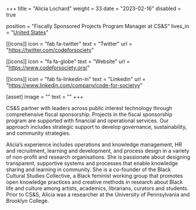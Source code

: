 +++
title = "Alicia Lochard"
weight = 33
date = "2023-02-16"
disabled = true

position = "Fiscally Sponsored Projects Program Manager at CS&S"
lives_in = "[United States](https://www.timeanddate.com/worldclock/timezone/utc-5)"

[[icons]]
  icon = "fab fa-twitter"
  text = "Twitter"
  url = "https://twitter.com/codeforsociety"

[[icons]]
  icon = "fa fa-globe"
  text = "Website"
  url = "https://www.codeforsociety.org/"

[[icons]]
  icon = "fab fa-linkedin-in"
  text = "Linkedin"
  url = "https://www.linkedin.com/company/code-for-societyy"

[asset]
  image = ""
  text = ""
+++

CS&S partner with leaders across public interest technology through comprehensive fiscal sponsorship. Projects in the fiscal sponsorship program are supported with financial and operational services. Our approach includes strategic support to develop governance, sustainability, and community strategies.

Alicia’s experience includes operations and knowledge management, HR and recruitment, learning and development, and process design in a variety of non-profit and research organisations. She is passionate about designing transparent, supportive systems and processes that enable knowledge sharing and learning in community. She is a co-founder of the Black Cultural Studies Collective, a Black feminist working group that promotes open knowledge practices and creative methods in research about Black life and culture among artists, academics, librarians, curators and students. Prior to CS&S, Alicia was a researcher at the University of Pennsylvania and Brooklyn College.
